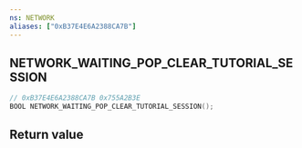 ```yaml
---
ns: NETWORK
aliases: ["0xB37E4E6A2388CA7B"]
---
```

## NETWORK_WAITING_POP_CLEAR_TUTORIAL_SESSION

```c
// 0xB37E4E6A2388CA7B 0x755A2B3E
BOOL NETWORK_WAITING_POP_CLEAR_TUTORIAL_SESSION();
```


## Return value
